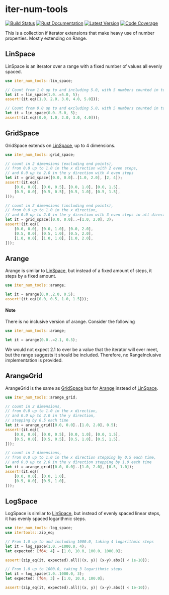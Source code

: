 # iter-num-tools

[![Build Status](https://img.shields.io/github/workflow/status/conradludgate/iter-num-tools/coverage/main?style=flat-square)][actions]
[![Rust Documentation](https://img.shields.io/crates/v/iter-num-tools?color=blue&label=docs&style=flat-square)][docs.rs]
[![Latest Version](https://img.shields.io/crates/d/iter-num-tools?style=flat-square)][crates.io]
[![Code Coverage](https://img.shields.io/codecov/c/gh/conradludgate/iter-num-tools?style=flat-square)][codecov]

[actions]: https://github.com/conradludgate/iter-num-tools/actions?query=branch%3Amain
[crates.io]: https://crates.io/crates/iter_num_tools
[docs.rs]: https://docs.rs/iter_num_tools
[codecov]: https://codecov.io/gh/conradludgate/iter-num-tools

This is a collection if iterator extensions that make heavy use of number properties. Mostly extending on Range.

## LinSpace

LinSpace is an iterator over a range with a fixed number of values all evenly spaced.

```rust
use iter_num_tools::lin_space;

// Count from 1.0 up to and including 5.0, with 5 numbers counted in total
let it = lin_space(1.0..=5.0, 5);
assert!(it.eq([1.0, 2.0, 3.0, 4.0, 5.0]));

// Count from 0.0 up to and excluding 5.0, with 5 numbers counted in total
let it = lin_space(0.0..5.0, 5);
assert!(it.eq([0.0, 1.0, 2.0, 3.0, 4.0]));
```

## GridSpace

GridSpace extends on [LinSpace](#linspace), up to 4 dimensions.

```rust
use iter_num_tools::grid_space;

// count in 2 dimensions (excluding end points),
// from 0.0 up to 1.0 in the x direction with 2 even steps,
// and 0.0 up to 2.0 in the y direction with 4 even steps
let it = grid_space([0.0, 0.0]..[1.0, 2.0], [2, 4]);
assert!(it.eq([
    [0.0, 0.0], [0.0, 0.5], [0.0, 1.0], [0.0, 1.5],
    [0.5, 0.0], [0.5, 0.5], [0.5, 1.0], [0.5, 1.5],
]));

// count in 2 dimensions (including end points),
// from 0.0 up to 1.0 in the x direction,
// and 0.0 up to 2.0 in the y direction with 3 even steps in all directions
let it = grid_space([0.0, 0.0]..=[1.0, 2.0], 3);
assert!(it.eq([
    [0.0, 0.0], [0.0, 1.0], [0.0, 2.0],
    [0.5, 0.0], [0.5, 1.0], [0.5, 2.0],
    [1.0, 0.0], [1.0, 1.0], [1.0, 2.0],
]));
```

## Arange

Arange is similar to [LinSpace](#linspace), but instead of a fixed amount of steps, it steps by a fixed amount.

```rust
use iter_num_tools::arange;

let it = arange(0.0..2.0, 0.5);
assert!(it.eq([0.0, 0.5, 1.0, 1.5]));
```

#### Note

There is no inclusive version of arange. Consider the following

```rust
use iter_num_tools::arange;

let it = arange(0.0..=2.1, 0.5);
```

We would not expect 2.1 to ever be a value that the iterator will ever meet, but the range suggests it should be included. Therefore, no RangeInclusive implementation is provided.

## ArangeGrid

ArangeGrid is the same as [GridSpace](#gridspace) but for [Arange](#arange) instead of [LinSpace](#linspace).

```rust
use iter_num_tools::arange_grid;

// count in 2 dimensions,
// from 0.0 up to 1.0 in the x direction,
// and 0.0 up to 2.0 in the y direction,
// stepping by 0.5 each time
let it = arange_grid([0.0, 0.0]..[1.0, 2.0], 0.5);
assert!(it.eq([
    [0.0, 0.0], [0.0, 0.5], [0.0, 1.0], [0.0, 1.5],
    [0.5, 0.0], [0.5, 0.5], [0.5, 1.0], [0.5, 1.5],
]));

// count in 2 dimensions,
// from 0.0 up to 1.0 in the x direction stepping by 0.5 each time,
// and 0.0 up to 2.0 in the y direction stepping by 1.0 each time
let it = arange_grid([0.0, 0.0]..[1.0, 2.0], [0.5, 1.0]);
assert!(it.eq([
    [0.0, 0.0], [0.0, 1.0],
    [0.5, 0.0], [0.5, 1.0],
]));
```

## LogSpace

LogSpace is similar to [LinSpace](#linspace), but instead of evenly spaced linear steps, it has evenly spaced logarithmic steps.

```rust
use iter_num_tools::log_space;
use itertools::zip_eq;

// From 1.0 up to and including 1000.0, taking 4 logarithmic steps
let it = log_space(1.0..=1000.0, 4);
let expected: [f64; 4] = [1.0, 10.0, 100.0, 1000.0];

assert!(zip_eq(it, expected).all(|(x, y)| (x-y).abs() < 1e-10));

// From 1.0 up to 1000.0, taking 3 logarithmic steps
let it = log_space(1.0..1000.0, 3);
let expected: [f64; 3] = [1.0, 10.0, 100.0];

assert!(zip_eq(it, expected).all(|(x, y)| (x-y).abs() < 1e-10));
```
